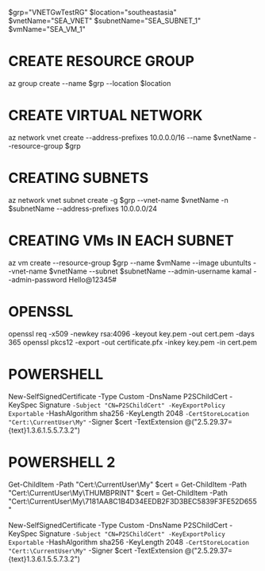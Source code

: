 $grp="VNETGwTestRG"
$location="southeastasia"
$vnetName="SEA_VNET"
$subnetName="SEA_SUBNET_1"
$vmName="SEA_VM_1"

# CREATE RESOURCE GROUP
az group create --name $grp --location $location 

# CREATE VIRTUAL NETWORK
az network vnet create --address-prefixes 10.0.0.0/16 --name $vnetName --resource-group $grp

# CREATING SUBNETS
az network vnet subnet create -g $grp --vnet-name $vnetName -n $subnetName --address-prefixes 10.0.0.0/24

# CREATING VMs IN EACH SUBNET
az vm create --resource-group $grp --name $vmName --image ubuntults --vnet-name $vnetName --subnet $subnetName --admin-username kamal --admin-password Hello@12345#


# OPENSSL
openssl req -x509 -newkey rsa:4096 -keyout key.pem -out cert.pem -days 365
openssl pkcs12 -export -out certificate.pfx -inkey key.pem -in cert.pem


# POWERSHELL
New-SelfSignedCertificate -Type Custom -DnsName P2SChildCert -KeySpec Signature `
-Subject "CN=P2SChildCert" -KeyExportPolicy Exportable `
-HashAlgorithm sha256 -KeyLength 2048 `
-CertStoreLocation "Cert:\CurrentUser\My" `
-Signer $cert -TextExtension @("2.5.29.37={text}1.3.6.1.5.5.7.3.2")


# POWERSHELL 2
Get-ChildItem -Path "Cert:\CurrentUser\My"
$cert = Get-ChildItem -Path "Cert:\CurrentUser\My\THUMBPRINT"
$cert = Get-ChildItem -Path "Cert:\CurrentUser\My\7181AA8C1B4D34EEDB2F3D3BEC5839F3FE52D655"

New-SelfSignedCertificate -Type Custom -DnsName P2SChildCert -KeySpec Signature `
-Subject "CN=P2SChildCert" -KeyExportPolicy Exportable `
-HashAlgorithm sha256 -KeyLength 2048 `
-CertStoreLocation "Cert:\CurrentUser\My" `
-Signer $cert -TextExtension @("2.5.29.37={text}1.3.6.1.5.5.7.3.2")